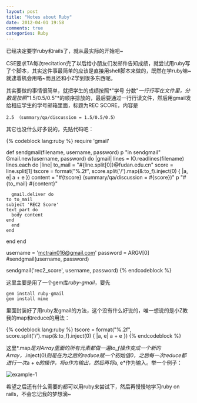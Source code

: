 ```yaml
---
layout: post
title: "Notes about Ruby"
date: 2012-04-01 19:58
comments: true
categories: Ruby
---
```


已经决定要学ruby和rails了，就从最实际的开始吧~

CSE要求TA每次recitation完了以后给小朋友们发邮件告知成绩，就尝试用ruby写了个脚本，其实这件事最简单的应该是直接用shell脚本来做的，既然在学ruby嘛~就逮着机会用咯~而且还和小Z学到很多东西呢。

其实要做的事情很简单，就把学生的成绩按照*"学号 分数"*一行行写在文件里，分数是按照*"1.5/0.5/0.5"*的顺序排放的，最后要通过一行行读文件，然后用gmail发给相应学生的学号邮箱里面，标题为REC SCORE，内容是

    2.5 （summary/qa/discussion = 1.5/0.5/0.5）
    
其它也没什么好多说的，先贴代码吧：

{% codeblock lang:ruby %}
require 'gmail'

def sendgmail(filename, username, password)
  p "in sendgmail"
  Gmail.new(username, password) do |gmail|
    lines = IO.readlines(filename)
    lines.each do |line|
      to_mail = "#{line.split[0]}@fudan.edu.cn"
      score = line.split[1]
      tscore = format("%.2f", score.split('/').map(&:to_f).inject(0) { |a, e| a + e })
      content = "#{tscore} (summary/qa/discussion = #{score})"
      p "#{to_mail} #{content}"
      
      gmail.deliver do
	to to_mail
	subject 'REC2 Score'
	text_part do
	  body content
	end
      end
    end
  end
end

username = 'mctrain016@gmail.com'
password = ARGV[0]
#sendgmail(username, password)

sendgmail('rec2_score', username, password)
{% endcodeblock %}

这里主要是用了一个gem库*ruby-gmail*，要先

    gem install ruby-gmail
    gem install mime
    
里面封装好了用ruby发gmail的方法，这个没有什么好说的，唯一想说的是小Z教我的map和reduce的用法：

{% codeblock lang:ruby %}
      tscore = format("%.2f", score.split('/').map(&:to_f).inject(0) { |a, e| a + e })
{% endcodeblock %}

这里*.map*是对Array里面的所有元素都做一遍to_f操作变成一个新的Array，*.inject(0)*则是在为之后的reduce赋一个初始值0，之后每一次reduce都进行一次*a + e*的操作，将a作为输出，然后再将*a, e*作为输入。举一个例子：

![example-1](http://ytliu.github.com/images/2012-04-01-1.png "reduce example")

希望之后还有什么需要的都可以用ruby来尝试下，然后再慢慢地学习ruby on rails，不会忘记我的梦想滴~
